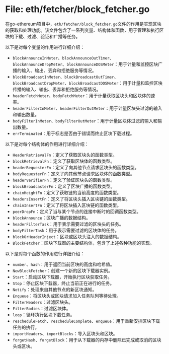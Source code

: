 # File: eth/fetcher/block_fetcher.go

在go-ethereum项目中，`eth/fetcher/block_fetcher.go`文件的作用是实现区块的获取和处理功能。该文件包含了一系列变量、结构体和函数，用于管理和执行区块的下载、过滤、验证和广播等任务。

以下是对每个变量的作用进行详细介绍：

- `blockAnnounceInMeter`、`blockAnnounceOutTimer`、`blockAnnounceDropMeter`、`blockAnnounceDOSMeter`：用于计量和监控区块广播的输入、输出、丢弃和拒绝服务等情况。
- `blockBroadcastInMeter`、`blockBroadcastOutTimer`、`blockBroadcastDropMeter`、`blockBroadcastDOSMeter`：用于计量和监控区块传播的输入、输出、丢弃和拒绝服务等情况。
- `headerFetchMeter`、`bodyFetchMeter`：用于计量获取区块头和区块体的速率。
- `headerFilterInMeter`、`headerFilterOutMeter`：用于计量区块头过滤的输入和输出数量。
- `bodyFilterInMeter`、`bodyFilterOutMeter`：用于计量区块体过滤的输入和输出数量。
- `errTerminated`：用于标志是否由于错误而终止区块下载过程。

以下是对每个结构体的作用进行详细介绍：

- `HeaderRetrievalFn`：定义了获取区块头的函数类型。
- `blockRetrievalFn`：定义了获取区块体的函数类型。
- `headerRequesterFn`：定义了向其他节点请求区块头的函数类型。
- `bodyRequesterFn`：定义了向其他节点请求区块体的函数类型。
- `headerVerifierFn`：定义了验证区块头的函数类型。
- `blockBroadcasterFn`：定义了区块广播的函数类型。
- `chainHeightFn`：定义了获取链的当前高度的函数类型。
- `headersInsertFn`：定义了将区块头插入区块链的函数类型。
- `chainInsertFn`：定义了将区块插入区块链的函数类型。
- `peerDropFn`：定义了当与某个节点的连接中断时的回调函数类型。
- `blockAnnounce`：区块广播的数据结构。
- `headerFilterTask`：用于表示需要过滤的区块头的任务。
- `bodyFilterTask`：用于表示需要过滤的区块体的任务。
- `blockOrHeaderInject`：区块或区块头注入的数据结构。
- `BlockFetcher`：区块下载器的主要结构体，包含了上述各种功能的实现。

以下是对每个函数的作用进行详细介绍：

- `number`、`hash`：用于返回当前区块的高度和哈希值。
- `NewBlockFetcher`：创建一个新的区块下载器实例。
- `Start`：启动区块下载器，开始执行区块获取任务。
- `Stop`：停止区块下载器，终止当前正在进行的任务。
- `Notify`：处理来自其他节点的新区块通知。
- `Enqueue`：将区块头或区块请求加入任务队列等待处理。
- `FilterHeaders`：过滤区块头。
- `FilterBodies`：过滤区块体。
- `loop`：循环执行区块下载任务。
- `rescheduleFetch`、`rescheduleComplete`、`enqueue`：用于重新安排区块下载任务的执行。
- `importHeaders`、`importBlocks`：导入区块头和区块。
- `forgetHash`、`forgetBlock`：用于从下载器的内存中删除已完成或取消的区块头或区块。

